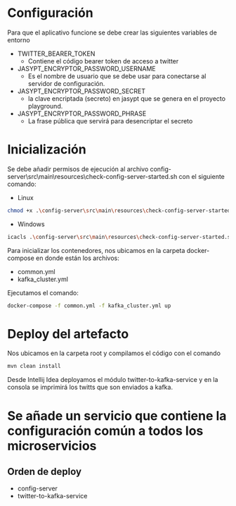# Configuración 
Para que el aplicativo funcione se debe crear las siguientes variables de entorno 

- TWITTER_BEARER_TOKEN
  - Contiene el código bearer token de acceso a twitter
- JASYPT_ENCRYPTOR_PASSWORD_USERNAME
  - Es el nombre de usuario que se debe usar para conectarse al servidor de configuración.
- JASYPT_ENCRYPTOR_PASSWORD_SECRET
  - la clave encriptada (secreto) en jasypt que se genera en el proyecto playground.
- JASYPT_ENCRYPTOR_PASSWORD_PHRASE
  - La frase pública que servirá para desencriptar el secreto

# Inicialización
Se debe añadir permisos de ejecución al archivo config-server\src\main\resources\check-config-server-started.sh con el siguiente comando: 
- Linux
```bash
chmod +x .\config-server\src\main\resources\check-config-server-started.sh
```
- Windows
```bash
icacls .\config-server\src\main\resources\check-config-server-started.sh /grant user:mrx
```
Para  inicializar los contenedores, nos ubicamos en la carpeta docker-compose en donde están los archivos: 
- common.yml 
- kafka_cluster.yml 
 
Ejecutamos el comando:

```bash
docker-compose -f common.yml -f kafka_cluster.yml up
```

# Deploy del artefacto
Nos ubicamos en la carpeta root y compilamos el código con el comando 
```bash
mvn clean install
```

Desde Intellij Idea deployamos el módulo twitter-to-kafka-service y en la consola se imprimirá los twitts que son enviados a kafka. 


# Se añade un servicio que contiene la configuración común a todos los microservicios
## Orden de deploy
- config-server
- twitter-to-kafka-service
